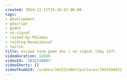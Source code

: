 ```yaml
---
created: 2024-11-21T15:26:57-06:00
tags:
- development
- gdscript
- godot
- no-signal
- raided-by-PGComai
- raiding-NovaLiminal
- twitch
title: escape room game dev | no signal (day 147)
videoDuration: 12846
videoId: '1032214067'
videoShorts: []
videoThumbId: /videos/1032214067/pictures/1953104931
---
```

